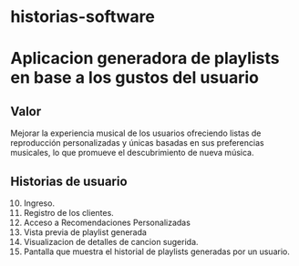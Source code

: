 # historias-software

# Aplicacion generadora de playlists en base a los gustos del usuario

## Valor
Mejorar la experiencia musical de los usuarios ofreciendo listas de reproducción personalizadas y únicas basadas en sus preferencias musicales, lo que promueve el descubrimiento de nueva música.

## Historias de usuario

10. Ingreso.
20. Registro de los clientes.
30. Acceso a Recomendaciones Personalizadas
40. Vista previa de playlist generada
50. Visualizacion de detalles de cancion sugerida.
60. Pantalla que muestra el historial de playlists generadas por un usuario.


